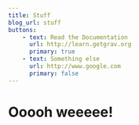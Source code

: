 ```yaml
---
title: Stuff
blog_url: stuff
buttons:
    - text: Read the Documentation
      url: http://learn.getgrav.org
      primary: true
    - text: Something else
      url: http://www.google.com
      primary: false
---
```


# Ooooh weeeee!

